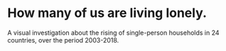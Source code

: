 # How many of us are living lonely.
A visual investigation about the rising of single-person households in 24 countries, over the period 2003-2018.

[](https://github.com/giorgia-dit/living-lonely/blob/master/output/living-lonely-bars.png)

